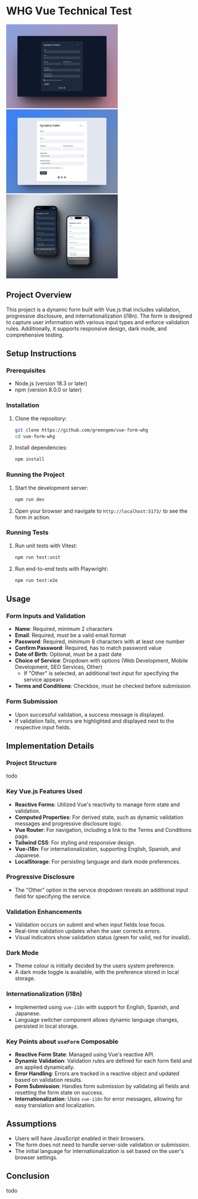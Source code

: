 # WHG Vue Technical Test

<p float="left">
  <img src="public/screenshots/desktop-dark.webp" width="300" />
  <img src="public/screenshots/desktop-light.webp" width="300" /> 
  <img src="public/screenshots/mobile.webp" width="300" /> 
</p>

## Project Overview

This project is a dynamic form built with Vue.js that includes validation, progressive disclosure, and internationalization (i18n). The form is designed to capture user information with various input types and enforce validation rules. Additionally, it supports responsive design, dark mode, and comprehensive testing.

## Setup Instructions

### Prerequisites

- Node.js (version 18.3 or later)
- npm (version 8.0.0 or later)

### Installation

1. Clone the repository:
   ```bash
   git clone https://github.com/greengem/vue-form-whg
   cd vue-form-whg
   ```
2. Install dependencies:
   ```bash
   npm install
   ```

### Running the Project

1. Start the development server:
   ```bash
   npm run dev
   ```
2. Open your browser and navigate to `http://localhost:5173/` to see the form in action.

### Running Tests

1. Run unit tests with Vitest:
   ```bash
   npm run test:unit
   ```
2. Run end-to-end tests with Playwright:
   ```bash
   npm run test:e2e
   ```

## Usage

### Form Inputs and Validation

- **Name**: Required, minimum 2 characters
- **Email**: Required, must be a valid email format
- **Password**: Required, minimum 8 characters with at least one number
- **Confirm Password**: Required, has to match password value
- **Date of Birth**: Optional, must be a past date
- **Choice of Service**: Dropdown with options (Web Development, Mobile Development, SEO Services, Other)
  - If "Other" is selected, an additional text input for specifying the service appears
- **Terms and Conditions**: Checkbox, must be checked before submission

### Form Submission

- Upon successful validation, a success message is displayed.
- If validation fails, errors are highlighted and displayed next to the respective input fields.

## Implementation Details

### Project Structure

todo

### Key Vue.js Features Used

- **Reactive Forms**: Utilized Vue's reactivity to manage form state and validation.
- **Computed Properties**: For derived state, such as dynamic validation messages and progressive disclosure logic.
- **Vue Router**: For navigation, including a link to the Terms and Conditions page.
- **Tailwind CSS**: For styling and responsive design.
- **Vue-i18n**: For internationalization, supporting English, Spanish, and Japanese.
- **LocalStorage**: For persisting language and dark mode preferences.

### Progressive Disclosure

- The "Other" option in the service dropdown reveals an additional input field for specifying the service.

### Validation Enhancements

- Validation occurs on submit and when input fields lose focus.
- Real-time validation updates when the user corrects errors.
- Visual indicators show validation status (green for valid, red for invalid).

### Dark Mode

- Theme colour is initially decided by the users system preference.
- A dark mode toggle is available, with the preference stored in local storage.

### Internationalization (i18n)

- Implemented using `vue-i18n` with support for English, Spanish, and Japanese.
- Language switcher component allows dynamic language changes, persisted in local storage.

### Key Points about `useForm` Composable

- **Reactive Form State**: Managed using Vue's reactive API.
- **Dynamic Validation**: Validation rules are defined for each form field and are applied dynamically.
- **Error Handling**: Errors are tracked in a reactive object and updated based on validation results.
- **Form Submission**: Handles form submission by validating all fields and resetting the form state on success.
- **Internationalization**: Uses `vue-i18n` for error messages, allowing for easy translation and localization.

## Assumptions

- Users will have JavaScript enabled in their browsers.
- The form does not need to handle server-side validation or submission.
- The initial language for internationalization is set based on the user's browser settings.

## Conclusion

todo
